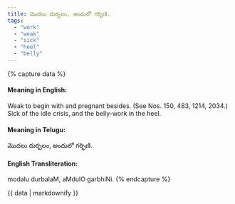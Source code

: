 ```yaml
---
title: మొదలు దుర్బలం, అందులో గర్భిణి.
tags:
  - "work"
  - "weak"
  - "sick"
  - "heel"
  - "belly"
---
```


{% capture data %}
#### Meaning in English:
Weak to begin with and pregnant besides.
(See Nos. 150, 483, 1214, 2034.)
Sick of the idle crisis, and the belly-work in the heel.

#### Meaning in Telugu:
మొదలు దుర్బలం, అందులో గర్భిణి.

#### English Transliteration:
modalu durbalaM, aMdulO garbhiNi.
{% endcapture %}

{{ data | markdownify }}

